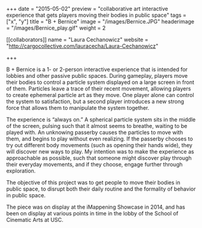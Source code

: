 +++
date = "2015-05-02"
preview = "collaborative art interactive experience that gets players moving their bodies in public space"
tags = ["x", "y"]
title = "B + Bernice"
image = "/images/Bernice.JPG"
headerimage = "/images/Bernice_play.gif"
weight = 2

[[collaborators]]
name = "Laura Cechanowicz"
website = "http://cargocollective.com/lauracecha/Laura-Cechanowicz"

+++

B + Bernice is a 1- or 2-person interactive experience that is intended for lobbies and other passive public spaces. During gameplay, players move their bodies to control a particle system displayed on a large screen in front of them. Particles leave a trace of their recent movement, allowing players to create ephemeral particle art as they move. One player alone can control the system to satisfaction, but a second player introduces a new strong force that allows them to manipulate the system together.

The experience is “always on.” A spherical particle system sits in the middle of the screen, pulsing such that it almost seems to breathe, waiting to be played with. An unknowing passerby causes the particles to move with them, and begins to play without even realizing. If the passerby chooses to try out different body movements (such as opening their hands wide), they will discover new ways to play. My intention was to make the experience as approachable as possible, such that someone might discover play through their everyday movements, and if they choose, engage further through exploration.

The objective of this project was to get people to move their bodies in public space, to disrupt both their daily routine and the formality of behavior in public space. 

The piece was on display at the iMappening Showcase in 2014, and has been on display at various points in time in the lobby of the School of Cinematic Arts at USC.
